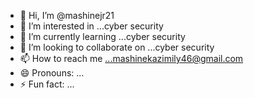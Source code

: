 - 👋 Hi, I’m @mashinejr21
- 👀 I’m interested in ...cyber security
- 🌱 I’m currently learning ...cyber security
- 💞️ I’m looking to collaborate on ...cyber security
- 📫 How to reach me ...mashinekazimily46@gmail.com
- 😄 Pronouns: ...
- ⚡ Fun fact: ...

<!---
mashinejr21/mashinejr21 is a ✨ special ✨ repository because its `README.md` (this file) appears on your GitHub profile.
You can click the Preview link to take a look at your changes.
--->
